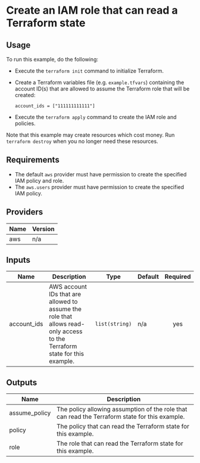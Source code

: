 # Create an IAM role that can read a Terraform state #

## Usage ##

To run this example, do the following:

- Execute the `terraform init` command to initialize Terraform.
- Create a Terraform variables file (e.g. `example.tfvars`) containing
  the account ID(s) that are allowed to assume the Terraform role that will
  be created:

  ```hcl
  account_ids = ["111111111111"]
  ```

- Execute the `terraform apply` command to create the IAM role and policies.

Note that this example may create resources which cost money. Run
`terraform destroy` when you no longer need these resources.

## Requirements ##

- The default `aws` provider must have permission to create the specified
  IAM policy and role.
- The `aws.users` provider must have permission to create the specified
  IAM policy.

## Providers ##

| Name | Version |
|------|---------|
| aws | n/a |

## Inputs ##

| Name | Description | Type | Default | Required |
|------|-------------|------|---------|:--------:|
| account_ids | AWS account IDs that are allowed to assume the role that allows read-only access to the Terraform state for this example. | `list(string)` | n/a | yes |

## Outputs ##

| Name | Description |
|------|-------------|
| assume_policy | The policy allowing assumption of the role that can read the  Terraform state for this example. |
| policy | The policy that can read the Terraform state for this example. |
| role | The role that can read the Terraform state for this example. |
